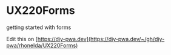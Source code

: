 # UX220Forms
getting started with forms

Edit this on [https://diy-pwa.dev](https://diy-pwa.dev/~/gh/diy-pwa/rhonelda/UX220Forms)
